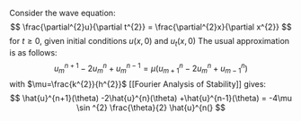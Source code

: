Consider the wave equation:
$$
\frac{\partial^{2}u}{\partial t^{2}} = \frac{\partial^{2}x}{\partial x^{2}}
$$
for $t\geq 0$, given initial conditions $u(x,0)$ and $u_{t}(x,0)$
The usual approximation is as follows:
$$
u_{m}^{n+1} - 2u_{m}^{n} + u_{m}^{n-1} = \mu(u_{m+1}^{n} - 2u_{m}^{n} + u_{m-1}^{n})
$$
with $\mu=\frac{k^{2}}{h^{2}}$
[[Fourier Analysis of Stability]] gives:
$$
\hat{u}^{n+1}(\theta) -2\hat{u}^{n}(\theta) +\hat{u}^{n-1}(\theta) = -4\mu \sin ^{2} \frac{\theta}{2} \hat{u}^{n(}
$$